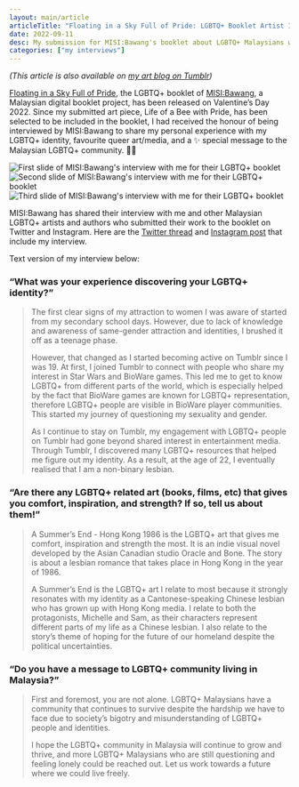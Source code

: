 ```yaml
---
layout: main/article
articleTitle: "Floating in a Sky Full of Pride: LGBTQ+ Booklet Artist Interview from MISI:Bawang"
date: 2022-09-11
desc: My submission for MISI:Bawang's booklet about LGBTQ+ Malaysians was accepted and published. Here is MISI:Bawang's interview with me regarding my work and my queer identity.
categories: ["my interviews"]
---
```


<p class="center-text"><i>(This article is also available on <a href="https://leilukinart.tumblr.com/post/676165415142031360/misibawang-a-malaysian-digital-booklet-project" target="_blank">my art blog on Tumblr</a>)</i></p>

[Floating in a Sky Full of Pride](https://bawangqueerbooklet.msolidariti.org/), the LGBTQ+ booklet of [MISI:Bawang](https://misibawang.msolidariti.org/), a Malaysian digital booklet project, has been released on Valentine’s Day 2022. Since my submitted art piece, Life of a Bee with Pride, has been selected to be included in the booklet, I had received the honour of being interviewed by MISI:Bawang to share my personal experience with my LGBTQ+ identity, favourite queer art/media, and a ✨ special message to the Malaysian LGBTQ+ community. 🏳‍🌈

![First slide of MISI:Bawang's interview with me for their LGBTQ+ booklet](/assets/images/articles/lgbtq-booklet-interview-misi-bawang/Bawang-Booklet-Interview-Leilukin-1.jpg)
![Second slide of MISI:Bawang's interview with me for their LGBTQ+ booklet](/assets/images/articles/lgbtq-booklet-interview-misi-bawang/Bawang-Booklet-Interview-Leilukin-2.jpg)
![Third slide of MISI:Bawang's interview with me for their LGBTQ+ booklet](/assets/images/articles/lgbtq-booklet-interview-misi-bawang/Bawang-Booklet-Interview-Leilukin-3.jpg)

MISI:Bawang has shared their interview with me and other Malaysian LGBTQ+ artists and authors who submitted their work to the booklet on Twitter and Instagram. Here are the [Twitter thread](https://twitter.com/misi_bawang/status/1470247663471763464) and [Instagram post](https://www.instagram.com/p/CXSlIbsJXsM/) that include my interview.

Text version of my interview below:

### **“What was your experience discovering your LGBTQ+ identity?”**

> The first clear signs of my attraction to women I was aware of started from my secondary school days. However, due to lack of knowledge and awareness of same-gender attraction and identities, I brushed it off as a teenage phase.
>
> However, that changed as I started becoming active on Tumblr since I was 19. At first, I joined Tumblr to connect with people who share my interest in Star Wars and BioWare games. This led me to get to know LGBTQ+ from different parts of the world, which is especially helped by the fact that BioWare games are known for LGBTQ+ representation, therefore LGBTQ+ people are visible in BioWare player communities. This started my journey of questioning my sexuality and gender.
>
> As I continue to stay on Tumblr, my engagement with LGBTQ+ people on Tumblr had gone beyond shared interest in entertainment media. Through Tumblr, I discovered many LGBTQ+ resources that helped me figure out my identity. As a result, at the age of 22, I eventually realised that I am a non-binary lesbian.

### **“Are there any LGBTQ+ related art (books, films, etc) that gives you comfort, inspiration, and strength? If so, tell us about them!”**

> A Summer’s End - Hong Kong 1986 is the LGBTQ+ art that gives me comfort, inspiration and strength the most. It is an indie visual novel developed by the Asian Canadian studio Oracle and Bone. The story is about a lesbian romance that takes place in Hong Kong in the year of 1986.
>
> A Summer’s End is the LGBTQ+ art I relate to most because it strongly resonates with my identity as a Cantonese-speaking Chinese lesbian who has grown up with Hong Kong media. I relate to both the protagonists, Michelle and Sam, as their characters represent different parts of my life as a Chinese lesbian. I also relate to the story’s theme of hoping for the future of our homeland despite the political uncertainties.

### **“Do you have a message to LGBTQ+ community living in Malaysia?”**

> First and foremost, you are not alone. LGBTQ+ Malaysians have a community that continues to survive despite the hardship we have to face due to society’s bigotry and misunderstanding of LGBTQ+ people and identities.
>
> I hope the LGBTQ+ community in Malaysia will continue to grow and thrive, and more LGBTQ+ Malaysians who are still questioning and feeling lonely could be reached out. Let us work towards a future where we could live freely.